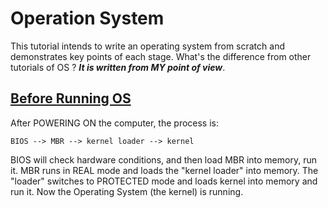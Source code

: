 Operation System
================

This tutorial intends to write an operating system from scratch
and demonstrates key points of each stage.
What's the difference from other tutorials of OS ?
***It is written from MY point of view***.

[Before Running OS][bare]
-------------------------

After POWERING ON the computer, the process is:

    BIOS --> MBR --> kernel loader --> kernel

BIOS will check hardware conditions, and then load MBR into memory,
run it.
MBR runs in REAL mode and loads the "kernel loader" into memory.
The "loader" switches to PROTECTED mode and loads kernel
into memory and run it. Now the Operating System (the kernel) is running.

[bare]: ./bare/bare.md
